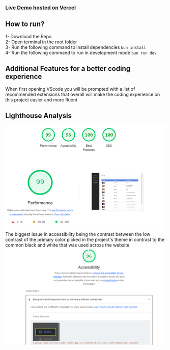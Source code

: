  ### [Live Demo hosted on Vercel](https://movies-crud-nextjs.vercel.app)

## How to run?

1- Download the Repo</br>
2- Open terminal in the root folder</br>
3- Run the following command to install dependencies `bun install`</br>
4- Run the following command to run in development mode `bun run dev`</br>

## Additional Features for a better coding experience

When first opening VScode you will be prompted with a list of recommended extensions that overall will make the coding experience on this project easier and more fluent

## Lighthouse Analysis

![Lighthouse Analysis](https://raw.githubusercontent.com/Linasaurs/movies-crud-nextjs/refs/heads/main/image.png) </br>
The biggest issue in accessibility being the contrast between the low contrast of the primary color picked in the project's theme in contrast to the common black and white that was used across the website
![Accessibility Analysis](https://github.com/Linasaurs/movies-crud-nextjs/blob/main/accessibility.png?raw=true)
